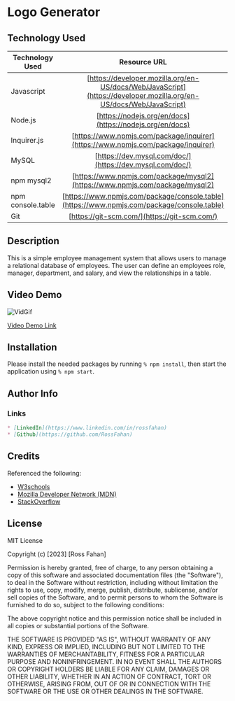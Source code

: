 # Logo Generator

## Technology Used 

| Technology Used         | Resource URL           | 
| ------------- |:-------------:| 
| Javascript | [https://developer.mozilla.org/en-US/docs/Web/JavaScript](https://developer.mozilla.org/en-US/docs/Web/JavaScript)     |    
| Node.js | [https://nodejs.org/en/docs](https://nodejs.org/en/docs)     |  
| Inquirer.js | [https://www.npmjs.com/package/inquirer](https://www.npmjs.com/package/inquirer)     |  
| MySQL | [https://dev.mysql.com/doc/](https://dev.mysql.com/doc/)     |  
| npm mysql2 | [https://www.npmjs.com/package/mysql2](https://www.npmjs.com/package/mysql2)     |
| npm console.table | [https://www.npmjs.com/package/console.table](https://www.npmjs.com/package/console.table)     |
| Git | [https://git-scm.com/](https://git-scm.com/)     |    

## Description 

This is a simple employee management system that allows users to manage a relational database of employees. The user can define an employees role, manager, department, and salary, and view the relationships in a table.


## Video Demo
![VidGif](./Images/demo.gif)

[Video Demo Link](https://drive.google.com/file/d/17BGbxT8boqfsNkYvcN7qiy00abYwFCBH/view?usp=sharing)

## Installation 

Please install the needed packages by running ```% npm install```, then start the application using ```% npm start```.

## Author Info
### Links

```md
* [LinkedIn](https://www.linkedin.com/in/rossfahan)
* [Github](https://github.com/RossFahan)
```


## Credits

Referenced the following:
* [W3schools](https://www.w3schools.com/)
* [Mozilla Developer Network (MDN)](https://developer.mozilla.org/)
* [StackOverflow](https://stackoverflow.com)

## License

MIT License

Copyright (c) [2023] [Ross Fahan]

Permission is hereby granted, free of charge, to any person obtaining a copy
of this software and associated documentation files (the "Software"), to deal
in the Software without restriction, including without limitation the rights
to use, copy, modify, merge, publish, distribute, sublicense, and/or sell
copies of the Software, and to permit persons to whom the Software is
furnished to do so, subject to the following conditions:

The above copyright notice and this permission notice shall be included in all
copies or substantial portions of the Software.

THE SOFTWARE IS PROVIDED "AS IS", WITHOUT WARRANTY OF ANY KIND, EXPRESS OR
IMPLIED, INCLUDING BUT NOT LIMITED TO THE WARRANTIES OF MERCHANTABILITY,
FITNESS FOR A PARTICULAR PURPOSE AND NONINFRINGEMENT. IN NO EVENT SHALL THE
AUTHORS OR COPYRIGHT HOLDERS BE LIABLE FOR ANY CLAIM, DAMAGES OR OTHER
LIABILITY, WHETHER IN AN ACTION OF CONTRACT, TORT OR OTHERWISE, ARISING FROM,
OUT OF OR IN CONNECTION WITH THE SOFTWARE OR THE USE OR OTHER DEALINGS IN THE
SOFTWARE.